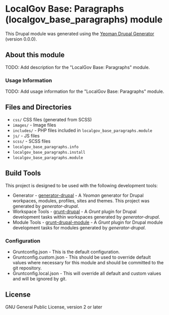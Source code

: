 # LocalGov Base: Paragraphs (localgov_base_paragraphs) module

This Drupal module was generated using the
[Yeoman Drupal Generator](https://github.com/CraigGardener/generator-drupal)
(version 0.0.0).

## About this module
TODO: Add description for the "LocalGov Base: Paragraphs" module.

### Usage Information
TODO: Add usage information for the "LocalGov Base: Paragraphs" module.

## Files and Directories
- `css/` CSS files (generated from SCSS)
- `images/` - Image files
- `includes/` - PHP files included in `localgov_base_paragraphs.module`
- `js/` - JS files
- `scss/` - SCSS files
- `localgov_base_paragraphs.info`
- `localgov_base_paragraphs.install`
- `localgov_base_paragraphs.module`

## Build Tools
This project is designed to be used with the following development tools:
- Generator -
[generator-drupal](https://github.com/CraigGardener/generator-drupal) -
A *Yeoman* generator for Drupal workpaces, modules, profiles, sites and themes. This project was generated by *generator-drupal*.
- Workspace Tools -
[grunt-drupal](https://github.com/CraigGardener/grunt-drupal) -
A *Grunt* plugin for Drupal development tasks within workspaces generated by *generator-drupal*.
- Module Tools -
[grunt-drupal-module](https://github.com/CraigGardener/grunt-drupal-module) -
A *Grunt* plugin for Drupal module development tasks for modules generated by *generator-drupal*.

### Configuration
- Gruntconfig.json - This is the default configuration.
- Gruntconfig.custom.json - This should be used to override default values where
necessary for this module and should be committed to the git repository.
- Gruntconfig.local.json - This will override all default and custom values and
will be ignored by git.

## License
GNU General Public License, version 2 or later

